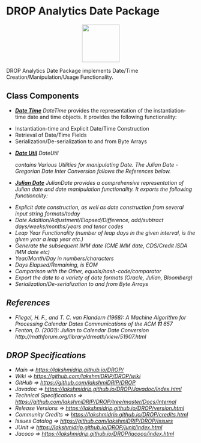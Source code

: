 # DROP Analytics Date Package

<p align="center"><img src="https://github.com/lakshmiDRIP/DROP/blob/master/DRIP_Logo.gif?raw=true" width="100"></p>

DROP Analytics Date Package implements Date/Time Creation/Manipulation/Usage Functionality.

## Class Components

 * [***Date Time***](https://github.com/lakshmiDRIP/DROP/tree/master/src/main/java/org/drip/analytics/date/DateTime.java)
 <i>DateTime</i> provides the representation of the instantiation-time date and time objects. It provides the
 following functionality:
 <ul>
 	<li>Instantiation-time and Explicit Date/Time Construction</li>
 	<li>Retrieval of Date/Time Fields</li>
 	<li>Serialization/De-serialization to and from Byte Arrays</li>
 </ul>

 * [***Date Util***](https://github.com/lakshmiDRIP/DROP/tree/master/src/main/java/org/drip/analytics/date/DateUtil.java)
 <i>DateUtil</li> contains Various Utilities for manipulating Date. The Julian Date - Gregorian Date Inter
 Conversion follows the References below.

 * [***Julian Date***](https://github.com/lakshmiDRIP/DROP/tree/master/src/main/java/org/drip/analytics/date/JulianDate.java)
 <i>JulianDate</i> provides a comprehensive representation of Julian date and date manipulation
 functionality. It exports the following functionality:
 <ul>
 	<li>
 		Explicit date construction, as well as date construction from several input string formats/today
 	</li>
 	<li>
 		Date Addition/Adjustment/Elapsed/Difference, add/subtract days/weeks/months/years and tenor codes
 	</li>
 	<li>
 		Leap Year Functionality (number of leap days in the given interval, is the given year a leap year
 			etc.)
 	</li>
 	<li>Generate the subsequent IMM date (CME IMM date, CDS/Credit ISDA IMM date etc)</li>
 	<li>Year/Month/Day in numbers/characters</li>
 	<li>Days Elapsed/Remaining, is EOM</li>
 	<li>Comparison with the Other, equals/hash-code/comparator</li>
 	<li>Export the date to a variety of date formats (Oracle, Julian, Bloomberg)</li>
 	<li>Serialization/De-serialization to and from Byte Arrays</li>
 </ul>

## References
 <ul>
 	<li>Fliegel, H. F., and T. C. van Flandern (1968): A Machine Algorithm for Processing Calendar Dates 
 		<i>Communications of the ACM</i> <b>11</b> 657
 	</li>
 	<li>Fenton, D. (2001): Julian to Calendar Date Conversion 
 		http://mathforum.org/library/drmath/view/51907.html
 	</li>
 </ul>

## DROP Specifications
 * Main                     => https://lakshmidrip.github.io/DROP/
 * Wiki                     => https://github.com/lakshmiDRIP/DROP/wiki
 * GitHub                   => https://github.com/lakshmiDRIP/DROP
 * Javadoc                  => https://lakshmidrip.github.io/DROP/Javadoc/index.html
 * Technical Specifications => https://github.com/lakshmiDRIP/DROP/tree/master/Docs/Internal
 * Release Versions         => https://lakshmidrip.github.io/DROP/version.html
 * Community Credits        => https://lakshmidrip.github.io/DROP/credits.html
 * Issues Catalog           => https://github.com/lakshmiDRIP/DROP/issues
 * JUnit                    => https://lakshmidrip.github.io/DROP/junit/index.html
 * Jacoco                   => https://lakshmidrip.github.io/DROP/jacoco/index.html
